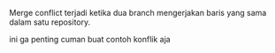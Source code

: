 Merge conflict terjadi ketika dua branch mengerjakan baris yang sama dalam satu repository.

ini ga penting cuman buat contoh konflik aja